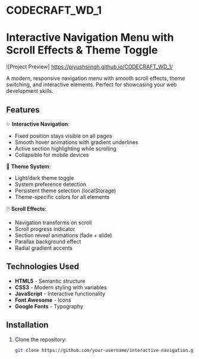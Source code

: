 # CODECRAFT_WD_1
# Interactive Navigation Menu with Scroll Effects & Theme Toggle

![Project Preview] https://piyushsiingh.github.io/CODECRAFT_WD_1/

A modern, responsive navigation menu with smooth scroll effects, theme switching, and interactive elements. Perfect for showcasing your web development skills.

## Features

✨ **Interactive Navigation**:
- Fixed position stays visible on all pages
- Smooth hover animations with gradient underlines
- Active section highlighting while scrolling
- Collapsible for mobile devices

🎨 **Theme System**:
- Light/dark theme toggle
- System preference detection
- Persistent theme selection (localStorage)
- Theme-specific colors for all elements

🖱️ **Scroll Effects**:
- Navigation transforms on scroll
- Scroll progress indicator
- Section reveal animations (fade + slide)
- Parallax background effect
- Radial gradient accents

## Technologies Used

- **HTML5** - Semantic structure
- **CSS3** - Modern styling with variables
- **JavaScript** - Interactive functionality
- **Font Awesome** - Icons
- **Google Fonts** - Typography

## Installation

1. Clone the repository:
   ```bash
   git clone https://github.com/your-username/interactive-navigation.git
